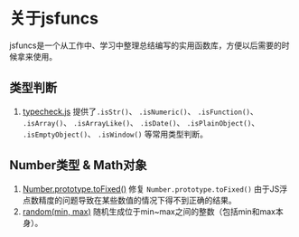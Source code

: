 # 关于jsfuncs

jsfuncs是一个从工作中、学习中整理总结编写的实用函数库，方便以后需要的时候拿来使用。

## 类型判断

1. [typecheck.js](./scripts/typecheck.js) 提供了`.isStr()`、 `.isNumeric()`、 `.isFunction()`、 `.isArray()`、 `.isArrayLike()`、 `.isDate()`、 `.isPlainObject()`、 `.isEmptyObject()`、 `.isWindow()` 等常用类型判断。

## Number类型 & Math对象

1. [Number.prototype.toFixed()](./scripts/Number.prototype.toFixed.js) 修复 `Number.prototype.toFixed()` 由于JS浮点数精度的问题导致在某些数值的情况下得不到正确的结果。
2. [random(min, max)](./scripts/Math-random.js) 随机生成位于min~max之间的整数（包括min和max本身）。


